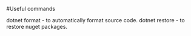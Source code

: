 #Useful commands

dotnet format - to automatically format source code.
dotnet restore - to restore nuget packages.